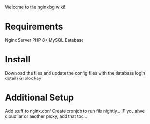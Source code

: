 Welcome to the nginxlog wiki!

# Requirements
Nginx Server
PHP 8+
MySQL Database
# Install
Download the files and update the config files with the database login details & Iploc key
# Additional Setup
Add stuff to nginx.conf
Create cronjob to run file nightly...
IF you ahve cloudflar or another proxy, add that too...
